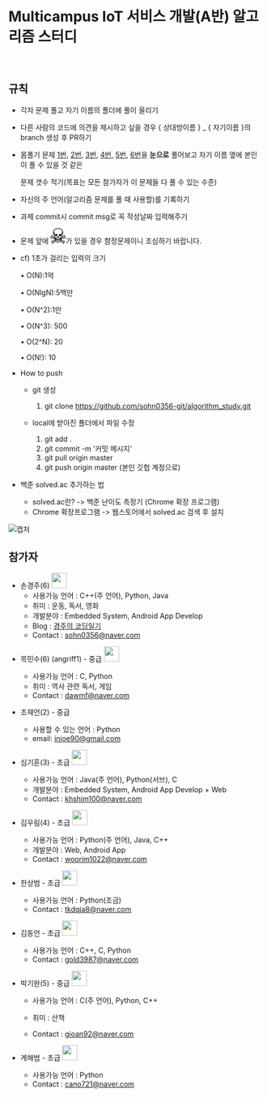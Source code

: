 # Multicampus IoT 서비스 개발(A반) 알고리즘 스터디

　

## 규칙

* 각자 문제 풀고 자기 이름의 폴더에 풀이 올리기

* 다른 사람의 코드에 의견을 제시하고 싶을 경우 { 상대방이름 } _ { 자기이름 }의 branch 생성 후 PR하기

* 몸풀기 문제 [1번](https://www.acmicpc.net/problem/2588), [2번](https://www.acmicpc.net/problem/10872), [3번](https://www.acmicpc.net/problem/2562), [4번](https://www.acmicpc.net/problem/2751), [5번](https://www.acmicpc.net/problem/1697), [6번](https://www.acmicpc.net/problem/1520)을 **눈으로** 풀어보고 자기 이름 옆에 본인이 풀 수 있을 것 같은

  문제 갯수 적기(목표는 모든 참가자가 이 문제들 다 풀 수 있는 수준)

* 자신의 주 언어(알고리즘 문제를 풀 때 사용할)를 기록하기

* 과제 commit시 commit msg로 꼭 작성날짜 입력해주기

* 문제 앞에 <img src="./md-images/dangerous.png" height = "30" width="30">가 있을 경우 함정문제이니 조심하기 바랍니다.

* cf) 1초가 걸리는 입력의 크기

  • O(N):1억

  • O(NlgN):5백만

  • O(N^2):1만

  • O(N^3): 500

  • O(2^N): 20

  • O(N!): 10 

* How to push

  * git 생성

    1. git clone https://github.com/sohn0356-git/algorithm_study.git

  * local에 받아진 폴더에서 파일 수정
    1. git add . 
    2. git commit -m '커밋 메시지'
    3. git pull origin master   
    4. git push origin master   (본인 깃헙 계정으로)
  
* 백준 solved.ac 추가하는 법

  * solved.ac란? -> 백준 난이도 측정기 (Chrome 확장 프로그램)
  * Chrome 확장프로그램 -> 웹스토어에서 solved.ac 검색 후 설치

![캡처](md-images/108507193-4b446d00-72fd-11eb-9dab-063c7df413b2.JPG)

  

## 참가자

* 손경주(6) <img src="./md-images/gyeongju.png" height = "30" width="30">
  * 사용가능 언어 : C++(주 언어), Python, Java
  * 취미 : 운동, 독서, 영화
  * 개발분야 : Embedded System, Android App Develop
  * Blog : [경주의 코딩일기](https://sohn0356-git.github.io)
  * Contact : sohn0356@naver.com

- 목민수(6) (angriff1) - 중급 <img src="./md-images/minsu.png" height = "30" width="30">
  - 사용가능 언어 : C, Python
  - 취미 : 역사 관련 독서, 게임
  - Contact : dawmf@naver.com
- 조재언(2) - 중급
  - 사용할 수 있는 언어 : Python
  - email: injoe90@gmail.com
- 심기훈(3) - 초급 <img src="./md-images/kihoon.png" height = "30" width="30">
  - 사용가능 언어 : Java(주 언어), Python(서브), C
  - 개발분야 : Embedded System, Android App Develop + Web
  - Contact : khshim100@naver.com
- 김우림(4) - 초급 <img src="./md-images/woorim.png" height = "30" width="30">
  - 사용가능 언어 : Python(주 언어),  Java, C++
  - 개발분야 : Web, Android App
  - Contact : woorim1022@naver.com
- 한상범 - 초급 <img src="./md-images/sangb.png" height = "30" width="30">
  - 사용가능 언어 : Python(조금)
  - Contact : tkdqja8@naver.com
- 김동언 - 초급 <img src="./md-images/dongeon.png" height = "30" width="30">
  - 사용가능 언어 : C++, C, Python
  - Contact : gold3987@naver.com
- 박기완(5) - 중급 <img src="./md-images/kiwan.png" height = "30" width="30">
  - 사용가능 언어 : C(주 언어), Python, C++
  
  - 취미 : 산책
  
  - Contact : gioan92@naver.com
  
- 계해범 - 초급 <img src="./md-images/haebum.png" height = "30" width="30">
  - 사용가능 언어 : Python
  - Contact : cano721@naver.com
